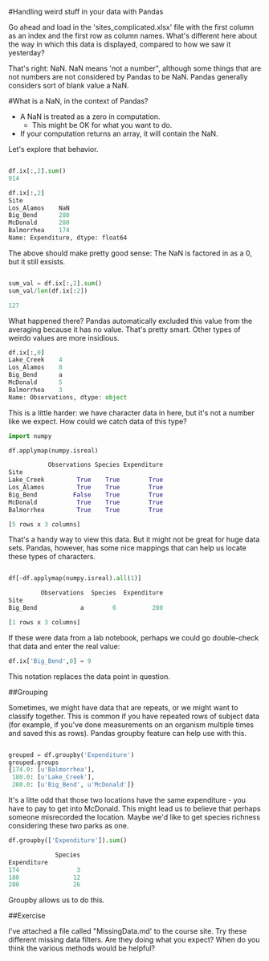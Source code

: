 #Handling weird stuff in your data with Pandas

Go ahead and load in the 'sites_complicated.xlsx' file with the first column as an index and the first row as column names. What's different here about the way in which this data is displayed, compared to how we saw it yesterday?

That's right: NaN. NaN means 'not a number", although some things that are not numbers are not considered by Pandas to be NaN. Pandas generally considers sort of blank value a NaN. 

#What is a NaN, in the context of Pandas?

+ A NaN is treated as a zero in computation.
	+ This might be OK for what you want to do.
+ If your computation returns an array, it will contain the NaN.

Let's explore that behavior.

```python

df.ix[:,2].sum()
914

df.ix[:,2]
Site
Los_Alamos    NaN
Big_Bend      280
McDonald      280
Balmorrhea    174
Name: Expenditure, dtype: float64

```

The above should make pretty good sense: The NaN is factored in as a 0, but it still exsists.


```python

sum_val = df.ix[:,2].sum()
sum_val/len(df.ix[:2])

127
```

What happened there? Pandas automatically excluded this value from the averaging because it has no value. That's pretty smart. Other types of weirdo values are more insidious. 

```python
df.ix[:,0]
Lake_Creek    4
Los_Alamos    8
Big_Bend      a
McDonald      5
Balmorrhea    3
Name: Observations, dtype: object
```

This is a little harder: we have character data in here, but it's not a number like we expect. How could we catch data of this type?

```python
import numpy

df.applymap(numpy.isreal)

           Observations Species Expenditure
Site                                       
Lake_Creek         True    True        True
Los_Alamos         True    True        True
Big_Bend          False    True        True
McDonald           True    True        True
Balmorrhea         True    True        True

[5 rows x 3 columns]

```

That's a handy way to view this data. But it might not be great for huge data sets. Pandas, however, has some nice mappings that can help us locate these types of characters.

```python

df[~df.applymap(numpy.isreal).all(1)]

         Observations  Species  Expenditure
Site                                       
Big_Bend            a        6          280

[1 rows x 3 columns]
```

If these were data from a lab notebook, perhaps we could go double-check that data and enter the real value:

```python
df.ix['Big_Bend',0] = 9
```

This notation replaces the data point in question.

##Grouping

Sometimes, we might have data that are repeats, or we might want to classify together. This is common if you have repeated rows of subject data (for example, if you've done measurements on an organism multiple times and saved this as rows). Pandas groupby feature can help use with this.

```python

grouped = df.groupby('Expenditure')
grouped.groups
{174.0: [u'Balmorrhea'],
 180.0: [u'Lake_Creek'],
 280.0: [u'Big_Bend', u'McDonald']}

```

It's a litte odd that those two locations have the same expenditure - you have to pay to get into McDonald. This might lead us to believe that perhaps someone misrecorded the location. Maybe we'd like to get species richness considering these two parks as one.

```python
df.groupby(['Expenditure']).sum()

             Species
Expenditure         
174                3
180               12
280               26

```

Groupby allows us to do this.


##Exercise

I've attached a file called "MissingData.md' to the course site. Try these different missing data filters. Are they doing what you expect? When do you think the various methods would be helpful?





